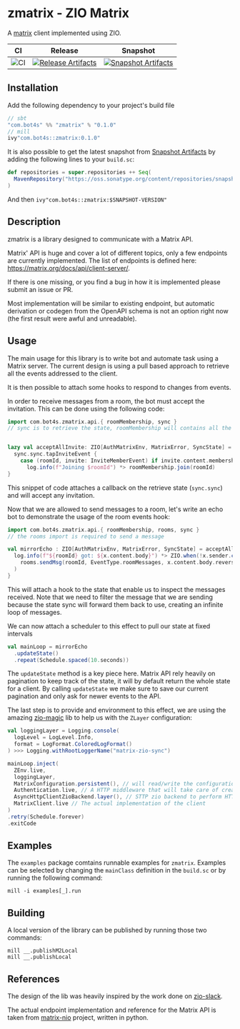 # zmatrix - ZIO Matrix

A [matrix](https://matrix.org/) client implemented using ZIO.

| CI              | Release                                                               | Snapshot                                                                 |
| --------------- | --------------------------------------------------------------------- | ------------------------------------------------------------------------ |
| ![CI][badge-ci] | [![Release Artifacts][badge-sonatypereleases]][link-sonatypereleases] | [![Snapshot Artifacts][badge-sonatypesnapshots]][link-sonatypesnapshots] |

## Installation

Add the following dependency to your project's build file

```scala
// sbt
"com.bot4s" %% "zmatrix" % "0.1.0"
// mill
ivy"com.bot4s::zmatrix:0.1.0"
```

It is also possible to get the latest snapshot from [Snapshot Artifacts][link-sonatypesnapshots] by adding the following
lines to your `build.sc`:

```scala
def repositories = super.repositories ++ Seq(
  MavenRepository("https://oss.sonatype.org/content/repositories/snapshots")
)
```

And then `ivy"com.bot4s::zmatrix:$SNAPSHOT-VERSION"`

## Description

zmatrix is a library designed to communicate with a Matrix API.

Matrix' API is huge and cover a lot of different topics, only a few endpoints are currently implemented.
The list of endpoints is defined here: https://matrix.org/docs/api/client-server/.

If there is one missing, or you find a bug in how it is implemented please submit an issue or PR.

Most implementation will be similar to existing endpoint, but automatic derivation or codegen from the OpenAPI schema is not an option right now (the first result were awful and unreadable).

## Usage

The main usage for this library is to write bot and automate task using a Matrix server. The current design is using a pull based approach to retrieve
all the events addressed to the client.

It is then possible to attach some hooks to respond to changes from events.

In order to receive messages from a room, the bot must accept the invitation. This can be done using the following code:

```scala
import com.bot4s.zmatrix.api.{ roomMembership, sync }
// sync is to retrieve the state, roomMembership will contains all the endpoints related to room and user management (such as invites)


lazy val acceptAllInvite: ZIO[AuthMatrixEnv, MatrixError, SyncState] =
  sync.sync.tapInviteEvent {
    case (roomId, invite: InviteMemberEvent) if invite.content.membership == "invite" =>
      log.info(f"Joining $roomId") *> roomMembership.join(roomId)
}
```

This snippet of code attaches a callback on the retrieve state (`sync.sync`) and will accept any invitation.

Now that we are allowed to send messages to a room, let's write an echo bot to demonstrate the usage of the room events hook:

```scala
import com.bot4s.zmatrix.api.{ roomMembership, rooms, sync }
// the rooms import is required to send a message

val mirrorEcho : ZIO[AuthMatrixEnv, MatrixError, SyncState] = acceptAllInvite.tapRoomEvent { case (roomId, x: RoomMessageText) =>
  log.info(f"${roomId} got: ${x.content.body}") *> ZIO.when(!x.sender.contains("ziobot"))(
    rooms.sendMsg(roomId, EventType.roomMessages, x.content.body.reverse)
  )
}
```

This will attach a hook to the state that enable us to inspect the messages received. Note that we need to filter the message that we are sending
because the state sync will forward them back to use, creating an infinite loop of messages.

We can now attach a scheduler to this effect to pull our state at fixed intervals

```scala
val mainLoop = mirrorEcho
  .updateState()
  .repeat(Schedule.spaced(10.seconds))
```

The `updateState` method is a key piece here. Matrix API rely heavily on pagination to keep track of the state, it will by default return the whole state
for a client. By calling `updateState` we make sure to save our current pagination and only ask for newer events to the API.

The last step is to provide and environment to this effect, we are using the amazing [zio-magic](https://github.com/kitlangton/zio-magic) lib to help us with
the `ZLayer` configuration:

```scala
val loggingLayer = Logging.console(
  logLevel = LogLevel.Info,
  format = LogFormat.ColoredLogFormat()
) >>> Logging.withRootLoggerName("matrix-zio-sync")

mainLoop.inject(
  ZEnv.live,
  loggingLayer,
  MatrixConfiguration.persistent(), // will read/write the configuration from a `bot.conf` file in the project's resources
  Authentication.live, // A HTTP middleware that will take care of creating/checking validity of credential/token
  AsyncHttpClientZioBackend.layer(), // STTP zio backend to perform HTTP queries
  MatrixClient.live // The actual implementation of the client
)
.retry(Schedule.forever)
.exitCode
```

## Examples

The `examples` package comtains runnable examples for `zmatrix`. Examples can be selected by changing the `mainClass` definition in the `build.sc` or by running the following command:

```
mill -i examples[_].run
```

## Building

A local version of the library can be published by running those two commands:

```
mill __.publishM2Local
mill __.publishLocal
```

## References

The design of the lib was heavily inspired by the work done on [zio-slack](https://github.com/Dapperware/zio-slack/blob/master/README.md).

The actual endpoint implementation and reference for the Matrix API is taken from [matrix-nio](https://github.com/poljar/matrix-nio/) project, written in python.

[link-sonatypereleases]: https://oss.sonatype.org/content/repositories/releases/com/bot4s/zmatrix_2.13/ "Sonatype Releases"
[link-sonatypesnapshots]: https://oss.sonatype.org/content/repositories/snapshots/com/bot4s/zmatrix_2.13/ "Sonatype Snapshots"
[badge-ci]: https://github.com/bot4s/zmatrix/workflows/Build/badge.svg
[badge-sonatypereleases]: https://img.shields.io/nexus/r/https/oss.sonatype.org/com.bots4s/zmatrix_2.13.svg "Sonatype Releases"
[badge-sonatypesnapshots]: https://img.shields.io/nexus/s/https/oss.sonatype.org/com.bot4s/zmatrix_2.13.svg "Sonatype Snapshots"

